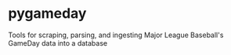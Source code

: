 # pygameday
Tools for scraping, parsing, and ingesting Major League Baseball's GameDay data into a database
